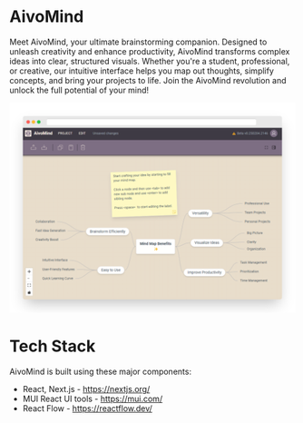 # AivoMind

Meet AivoMind, your ultimate brainstorming companion. Designed to unleash creativity and enhance productivity, AivoMind transforms complex ideas into clear, structured visuals. Whether you're a student, professional, or creative, our intuitive interface helps you map out thoughts, simplify concepts, and bring your projects to life. Join the AivoMind revolution and unlock the full potential of your mind!

![Screenshot](/public/screens/screen_20250204.png)

# Tech Stack

AivoMind is built using these major components:

* React, Next.js - https://nextjs.org/
* MUI React UI tools - https://mui.com/
* React Flow - https://reactflow.dev/